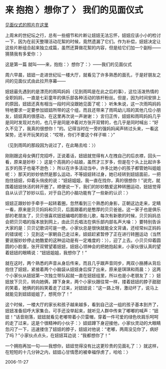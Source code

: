 # 来 抱抱 〉想你了 〉 我们的见面仪式

[见面仪式的照片在这里](htpp://pengyou.rijiben.org/node/838)

上周末的世纪坛之行，总有一些细节和片断让妞妞无法忘怀，妞妞应该小小的检讨一下，因为在前天整理活动花絮的时候，竟然遗漏了它们。作为补偿，妞妞决定让这些片断组合起来独立成篇，虽然还算做花絮的内容，但是给它们加一个副标——猜猜我有多爱你：〉

这是第一篇 就叫——来，抱抱：〉想你了：〉——我们的见面仪式

周六早晨，妞妞一走进世纪坛一楼大厅，就看见了许多熟悉的面孔，于是好朋友之间的见面仪式由此拉开序幕——

妞妞最先遇到的是漂亮的雨鸣妈妈（见到雨鸣是在此之后的事），这位活泼热情的全职妈妈，一直是七彩童年的俱乐部各种活动的铁杆粉丝。但是，因为时间安排上的原因，妞妞还真有相当一段时间没跟她见面了呢：〉听朱朱说，这一次雨鸣妈妈特地要求一定要参加妞妞所带的这个组，而且还带来了雨鸣幼儿班的其他几位小朋友，妞妞真的很感动，在这里再次说一声谢谢：〉言归正传，妞妞和雨鸣妈妈几乎是同时发现对方的，也几乎是同是冲着对方张开双臂的，也几乎是同时喊出：“好久不见了，我真的很想你！”的。记得当时在一旁的强妈妈闻声转过头来，一看这架势，还半开玩笑的说：“哎呀，你们不要这个样子嘛：〉”

（见到雨鸣的那段因为说过了，在此略去哈：〉）

刚刚跟这母女俩打完招呼，正说着话，妞妞就觉得有人在拽自己的后衣襟，回头一看，原来是妙秒：〉这是个高挑的小姑娘，虽然才三岁多，但是在个头上比起许多五岁的孩子也毫不逊色：〉所以在许多活动当中，许多比她小的孩子都管她叫姐姐呢：〉那天的妙妙依然是那么运动，不等妞妞转过身，她已经转到妞妞面前，一把抱住妞妞，仰着头俏皮的说：“妞妞姐姐，我一直在找你，真的很想你！”说完，就围着妞妞快活的转开圈了。顺便说一下，我们的妙妙酷爱这种转圈运动，妞妞觉得自从认识了妙妙以后，对于自己的小脑功能有了一些新的认识：〉

妞妞正跟妙妙手牵手一起转着圈，忽然看到三个熟悉的身影，正朝这边走来，定睛一看，原来是贝贝妈妈和贝贝，后面跟着的是憨厚的贝贝爸爸。这一家子也是俱乐部的老朋友了，贝贝很喜欢妞妞编唱的那些儿歌，每次有新歌的时候，贝贝妈妈总会把贝贝唱的版本放到网上，由此贝氏唱法在俱乐部内部名声大噪：〉要特别告诉大家的是：贝贝记歌词可是一绝，小家伙总是很快就能全文背诵，还经常纠正妈妈的错误呢：〉见到这一家朝自己走过来，妞妞赶紧暂停了正在进行转圈运动（当然要说服妙妙停止她酷爱的这种运动是有一定难度的：〉），迎了上去。小贝贝仰着圆圆的小脸蛋，张开双臂望着妞妞，妞妞心领神会的把她抱起来，小家伙很认真的望着妞妞的眼睛说：“妞妞姐姐，我想你了！”

就在这时，两个熟悉的声音从身后传来，而且几乎跟声音同步，两双小胳膊从背后抱住了妞妞，紧接着两个小脑袋从妞妞身后探了出来，原来是琪琪和雨晨：〉这两个小家伙从妞妞第一次独立带队起就一直在妞妞组里，所以也是小老朋友了：〉妞妞放下贝贝，转向她俩，蹲下身来，两个小家伙跟往常一样，搂着妞妞的脖子甜甜的笑着，她俩的妈妈笑着走了过来，对妞妞说：“这一路上呀，激动坏了，说马上就能见到妞妞姐姐了，想死你了！”

这个时候，一楼大厅的家长和孩子越来越多，看到自己这一组的孩子基本到齐了，妞妞准备招呼大家集合。可手还没举起来，就听见人群中传来了嘟嘟的喊声：“妞妞！”话音刚落，妞妞就看见老嘟带着小贝雷帽，穿着一件可爱的绿色坎肩乐呵呵的走了过来，这是个很精神的小伙子：〉妞妞蹲下身迎接他，小家伙灵动的大眼睛忽闪了一下，迅速搂住了妞妞的脖子，妞妞对他说：“老嘟，两周没见你了，病好了吗？”小家伙点点头，在妞妞耳边说：“我都想你了！”

一个拥抱再加一句——我想你，妞妞觉得没有比这更珍贵的见面礼了：〉就这样，在短短的十几分钟之内，妞妞心甘情愿的被幸福俘虏了，哈哈：〉

2006-11-27